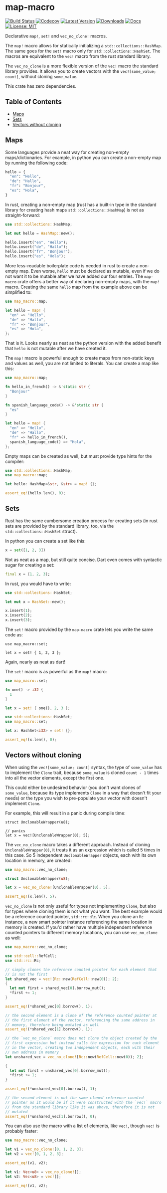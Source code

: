 # map-macro

[![Build Status](https://github.com/jofas/map_macro/actions/workflows/build.yml/badge.svg)](https://github.com/jofas/map_macro/actions/workflows/build.yml)
[![Codecov](https://codecov.io/gh/jofas/map_macro/branch/master/graph/badge.svg?token=69YKZ1JIBK)](https://codecov.io/gh/jofas/map_macro)
[![Latest Version](https://img.shields.io/crates/v/map-macro.svg)](https://crates.io/crates/map-macro)
[![Downloads](https://img.shields.io/crates/d/map-macro?label=downloads)](https://crates.io/crates/map-macro)
[![Docs](https://img.shields.io/badge/docs-latest-blue.svg)](https://docs.rs/map-macro/latest/map_macro)
[![License: MIT](https://img.shields.io/badge/License-MIT-blue.svg)](https://opensource.org/licenses/MIT)

Declarative `map!`, `set!` and `vec_no_clone!` macros.

The `map!` macro allows for statically initializing a 
`std::collections::HashMap`.
The same goes for the `set!` macro only for 
`std::collections::HashSet`.
The macros are equivalent to the `vec!` macro from the rust standard
library.

The `vec_no_clone` is a more flexible version of the `vec!`
macro the standard library provides.
It allows you to create vectors with the `vec![some_value; count]`,
without cloning `some_value`.

This crate has zero dependencies.


## Table of Contents

<!--ts-->
   * [Maps](#maps)
   * [Sets](#sets)
   * [Vectors without cloning](#vectors-without-cloning)
<!--te-->


## Maps

Some languages provide a neat way for creating non-empty 
maps/dictionaries.
For example, in python you can create a non-empty map by running the
following code:

```python
hello = {
  "en": "Hello",
  "de": "Hallo",
  "fr": "Bonjour",
  "es": "Hola",
}
```

In rust, creating a non-empty map (rust has a built-in type in the
standard library for creating hash maps `std::collections::HashMap`)
is not as straight-forward:

```rust
use std::collections::HashMap;

let mut hello = HashMap::new();

hello.insert("en", "Hello");
hello.insert("de", "Hallo");
hello.insert("fr", "Bonjour");
hello.insert("es", "Hola");
```

More less-readable boilerplate code is needed in rust to create a
non-empty map.
Even worse, `hello` must be declared as mutable, even if we do not
want it to be mutable after we have added our four entries.
The `map-macro` crate offers a better way of declaring non-empty
maps, with the `map!` macro.
Creating the same `hello` map from the example above can be simplified
to:

```rust
use map_macro::map;

let hello = map! {
  "en" => "Hello",
  "de" => "Hallo",
  "fr" => "Bonjour",
  "es" => "Hola",
};
```

That is it.
Looks nearly as neat as the python version with the added benefit 
that `hello` is not mutable after we have created it.

The `map!` macro is powerful enough to create maps from non-static
keys and values as well, you are not limited to literals.
You can create a map like this:

```rust
use map_macro::map;

fn hello_in_french() -> &'static str {
  "Bonjour"
}

fn spanish_language_code() -> &'static str {
  "es"
}

let hello = map! {
  "en" => "Hello",
  "de" => "Hallo",
  "fr" => hello_in_french(),
  spanish_language_code() => "Hola",
};
```

Empty maps can be created as well, but must provide type hints for the
compiler:

```rust
use std::collections::HashMap;
use map_macro::map;

let hello: HashMap<&str, &str> = map! {};

assert_eq!(hello.len(), 0);
```


## Sets

Rust has the same cumbersome creation process for creating sets (in 
rust sets are provided by the standard library, too, via the 
`std::collections::HashSet` struct).

In python you can create a set like this:

```python
x = set([1, 2, 3])
```

Not as neat as a map, but still quite concise. 
Dart even comes with syntactic sugar for creating a set:

```dart
final x = {1, 2, 3};
```

In rust, you would have to write:

```rust
use std::collections::HashSet;

let mut x = HashSet::new();

x.insert(1);
x.insert(2);
x.insert(3);
```

The `set!` macro provided by the `map-macro` crate lets you write the
same code as:

```
use map_macro::set;

let x = set! { 1, 2, 3 };
```

Again, nearly as neat as dart!

The `set!` macro is as powerful as the `map!` macro:

```rust
use map_macro::set;

fn one() -> i32 {
  1
}

let x = set! { one(), 2, 3 };
```

```rust
use std::collections::HashSet;
use map_macro::set;

let x: HashSet<i32> = set! {};

assert_eq!(x.len(), 0);
```


## Vectors without cloning

When using the `vec![some_value; count]` syntax, the type of
`some_value` has to implement the `Clone` trait, because `some_value` 
is cloned `count - 1` times into all the vector elements, except the
first one.

This could either be undesired behavior (you don't want clones of 
`some_value`, because its type implements `Clone` in a way that 
doesn't fit your needs) or the type you wish to pre-populate your
vector with doesn't implement `Clone`.

For example, this will result in a panic during compile time:

```no_compile
struct UnclonableWrapper(u8);

// panics
let x = vec![UnclonableWrapper(0); 5];
```

The `vec_no_clone` macro takes a different approach. 
Instead of cloning `UnclonableWrapper(0)`, it treats it as an 
expression which is called 5 times in this case.
So 5 independent `UnclonableWrapper` objects, each with its own
location in memory, are created:

```rust
use map_macro::vec_no_clone;

struct UnclonableWrapper(u8);

let x = vec_no_clone![UnclonableWrapper(0); 5];

assert_eq!(x.len(), 5);
```

`vec_no_clone` is not only useful for types not implementing `Clone`,
but also for types where cloning them is not what you want.
The best example would be a reference counted pointer, `std::rc::Rc`.
When you clone an `Rc` instance, a new smart pointer instance 
referencing the same location in memory is created.
If you'd rather have multiple independent reference counted pointers
to different memory locations, you can use `vec_no_clone` as well:

```rust
use map_macro::vec_no_clone;

use std::cell::RefCell;
use std::rc::Rc;

// simply clones the reference counted pointer for each element that 
// is not the first
let shared_vec = vec![Rc::new(RefCell::new(0)); 2];
{
  let mut first = shared_vec[0].borrow_mut();
  *first += 1;
}

assert_eq!(*shared_vec[0].borrow(), 1);

// the second element is a clone of the reference counted pointer at 
// the first element of the vector, referencing the same address in
// memory, therefore being mutated as well
assert_eq!(*shared_vec[1].borrow(), 1);

// the `vec_no_clone` macro does not clone the object created by the
// first expression but instead calls the expression for each element 
// in the vector, creating two independent objects, each with their 
// own address in memory
let unshared_vec = vec_no_clone![Rc::new(RefCell::new(0)); 2];

{
  let mut first = unshared_vec[0].borrow_mut();
  *first += 1;
}

assert_eq!(*unshared_vec[0].borrow(), 1);

// the second element is not the same cloned reference counted
// pointer as it would be if it were constructed with the `vec!` macro
// from the standard library like it was above, therefore it is not
// mutated
assert_eq!(*unshared_vec[1].borrow(), 0);
```

You can also use the macro with a list of elements, like `vec!`, 
though `vec!` is probably faster:

```rust
use map_macro::vec_no_clone;

let v1 = vec_no_clone![0, 1, 2, 3];
let v2 = vec![0, 1, 2, 3];

assert_eq!(v1, v2);

let v1: Vec<u8> = vec_no_clone![];
let v2: Vec<u8> = vec![];

assert_eq!(v1, v2);
```
